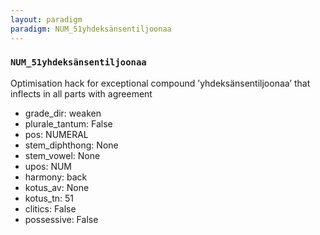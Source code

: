 ```yaml
---
layout: paradigm
paradigm: NUM_51yhdeksänsentiljoonaa
---
```

### ` NUM_51yhdeksänsentiljoonaa `

Optimisation hack for exceptional compound ’yhdeksänsentiljoonaa’ that inflects in all parts with agreement
* grade_dir: weaken
* plurale_tantum: False
* pos: NUMERAL
* stem_diphthong: None
* stem_vowel: None
* upos: NUM
* harmony: back
* kotus_av: None
* kotus_tn: 51
* clitics: False
* possessive: False
